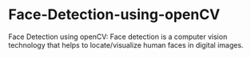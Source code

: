 # Face-Detection-using-openCV
Face Detection using openCV: Face detection is a computer vision technology that helps to locate/visualize human faces in digital images. 
